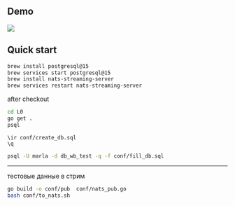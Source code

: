 
## Demo

![](L0.gif)

## Quick start
```bash
brew install postgresql@15
brew services start postgresql@15
brew install nats-streaming-server
brew services restart nats-streaming-server
```
after checkout
```bash 
cd L0
go get .
psql
```
```psql
\ir conf/create_db.sql
\q
```
```bash
psql -U marla -d db_wb_test -q -f conf/fill_db.sql
```

---

тестовые данные в стрим

```bash
go build -o conf/pub  conf/nats_pub.go
bash conf/to_nats.sh
```



